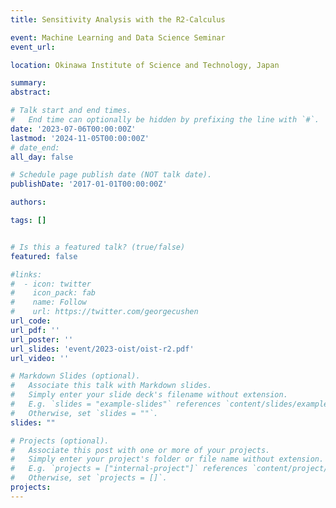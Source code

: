 ```yaml
---
title: Sensitivity Analysis with the R2-Calculus

event: Machine Learning and Data Science Seminar
event_url:

location: Okinawa Institute of Science and Technology, Japan

summary:
abstract:

# Talk start and end times.
#   End time can optionally be hidden by prefixing the line with `#`.
date: '2023-07-06T00:00:00Z'
lastmod: '2024-11-05T00:00:00Z'
# date_end:
all_day: false

# Schedule page publish date (NOT talk date).
publishDate: '2017-01-01T00:00:00Z'

authors:

tags: []


# Is this a featured talk? (true/false)
featured: false

#links:
#  - icon: twitter
#    icon_pack: fab
#    name: Follow
#    url: https://twitter.com/georgecushen
url_code:
url_pdf: ''
url_poster: ''
url_slides: 'event/2023-oist/oist-r2.pdf'
url_video: ''

# Markdown Slides (optional).
#   Associate this talk with Markdown slides.
#   Simply enter your slide deck's filename without extension.
#   E.g. `slides = "example-slides"` references `content/slides/example-slides.md`.
#   Otherwise, set `slides = ""`.
slides: ""

# Projects (optional).
#   Associate this post with one or more of your projects.
#   Simply enter your project's folder or file name without extension.
#   E.g. `projects = ["internal-project"]` references `content/project/deep-learning/index.md`.
#   Otherwise, set `projects = []`.
projects:
---
```


